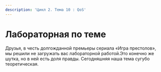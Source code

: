 ```yaml
---
description: 'Цикл 2. Тема 10 : QoS'
---
```


# Лабораторная по теме

Друзья, в честь долгожданной премьеры сериала «Игра престолов», мы решили не загружать вас лабораторной работой.Это конечно же шутка, но в ней есть доля правды. Сегодняшняя наша тема сугубо теоретическая.

